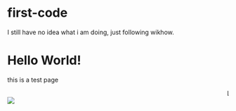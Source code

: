 # first-code
I still have no idea what i am doing, just following wikhow.

<html>
<head>
<title> My first Webpage </title>
<body>

<h1> Hello World! </h1>
<p> this is a test page</p>
<marquee> Look at me dancing </marquee>
<img src="https://images-na.ssl-images-amazon.com/images/G/01/img15/pet-products/small-tiles/23695_pets_vertical_store_dogs_small_tile_8._CB312176604_.jpg">

</body>
</head>

</html>
